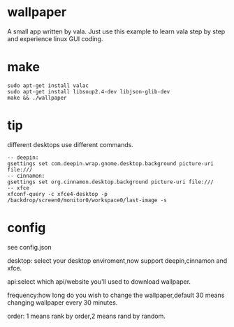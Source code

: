 # wallpaper
A small app written by vala. Just use this example to learn vala step by step and experience linux GUI coding.

# make
```
sudo apt-get install valac
sudo apt-get install libsoup2.4-dev libjson-glib-dev
make && ./wallpaper
```

# tip 
different desktops use different commands.
```
-- deepin:
gsettings set com.deepin.wrap.gnome.desktop.background picture-uri file:/// 
-- cinnamon:
gsettings set org.cinnamon.desktop.background picture-uri file:///
-- xfce
xfconf-query -c xfce4-desktop -p /backdrop/screen0/monitor0/workspace0/last-image -s 
```
# config
see config.json 

desktop: select your desktop enviroment,now support deepin,cinnamon and xfce. 

api:select which api/website you'll  used to download wallpaper. 

frequency:how long do you wish to change the wallpaper,default 30 means changing wallpaper every 30 minutes. 

order: 1 means rank by order,2 means rand by random.

